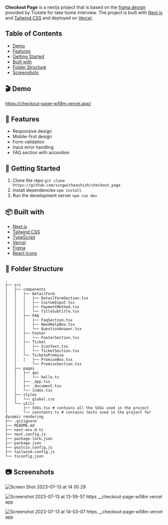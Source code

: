 **Checkout Page** is a nextjs project that is based on the [figma design](https://www.figma.com/file/g2dLOCjx050dKXg6M4OmDr/Checkout-Page?node-id=0%3A1157&mode=dev) provided by Tickete for take home interview. The project is built with [Next.js](https://nextjs.org/) and [Tailwind CSS](https://tailwindcss.com/) and deployed on [Vercel](https://vercel.com/).


## Table of Contents
- [Demo](#-demo)
- [Features](#-features)
- [Getting Started](#-getting-started)
- [Built with](#-built-with)
- [Folder Structure](#-folder-structure)
- [Screenshots](#-screenshots)

## 🎬 Demo
https://checkout-page-w58m.vercel.app/


## 🎨 Features
- Responsive design
- Mobile-first design
- Form validation
- Input error handling
- FAQ section with accordion

## 🚀 Getting Started
1. Clone the repo
```git clone https://github.com/singwithaashish/checkout_page```
2. Install dependencies
```npm install```
3. Run the development server
```npm run dev```

## 📦 Built with
- [Next.js](https://nextjs.org/)
- [Tailwind CSS](https://tailwindcss.com/)
- [TypeScript](https://www.typescriptlang.org/)
- [Vercel](https://vercel.com/)
- [Figma](https://www.figma.com/)
- [React Icons](https://react-icons.github.io/react-icons/)


## 📁 Folder Structure
```
.
├── src
│   ├── components
│   │   ├── DetailForm
│   │   │   ├── DetailFormSection.tsx 
│   │   │   ├── CustomInput.tsx
│   │   │   ├── PaymentMethod.tsx
│   │   │   └── TitleSubtitle.tsx
│   │   ├── FAQ
│   │   │   ├── FaqSection.tsx
│   |   |   ├── NeedHelpBox.tsx
│   │   │   └── QuestionAnswer.tsx
│   │   ├── Footer
│   │   │   └── FooterSection.tsx
│   │   ├── Ticket
│   │   │   ├── IconText.tsx
│   │   │   └── TicketSection.tsx
│   │   └── TicketePromise
│   │   │   ├── PromiseBox.tsx
│   │       └── PromiseSection.tsx
│   ├── pages
│   │   ├── api
│   │   │   └── hello.ts
│   │   ├── _app.tsx
│   │   ├── _document.tsx
│   │   └── index.tsx
│   ├── styles
│   │   └── global.css
│   └── utils
│       ├── SVGs.tsx # contains all the SVGs used in the project
│       └── constants.ts # contains texts used in the project for dynamic rendering
├── .gitignore
├── README.md
├── next-env.d.ts
├── next.config.js
├── package-lock.json
├── package.json
├── postcss.config.js
├── tailwind.config.js
└── tsconfig.json
```

## 📷 Screenshots

![Screen Shot 2023-07-13 at 14 00 29](https://github.com/singwithaashish/checkout_page/assets/52033403/5c9f071a-5a61-40f5-ac24-3f13a4603220)

![Screenshot 2023-07-13 at 13-59-57 https __checkout-page-w58m vercel app](https://github.com/singwithaashish/checkout_page/assets/52033403/faef94b4-c0e7-4cfa-b907-b6ef761bac2b)

![Screenshot 2023-07-13 at 14-03-07 https __checkout-page-w58m vercel app](https://github.com/singwithaashish/checkout_page/assets/52033403/6c726575-d116-4e48-9925-a9c0eff1ae8c)






